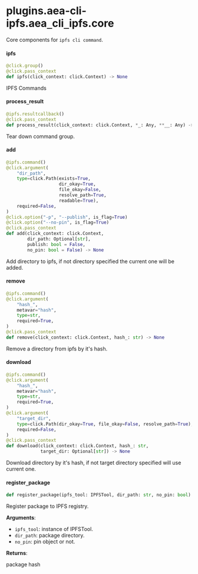 <a id="plugins.aea-cli-ipfs.aea_cli_ipfs.core"></a>

# plugins.aea-cli-ipfs.aea`_`cli`_`ipfs.core

Core components for `ipfs cli command`.

<a id="plugins.aea-cli-ipfs.aea_cli_ipfs.core.ipfs"></a>

#### ipfs

```python
@click.group()
@click.pass_context
def ipfs(click_context: click.Context) -> None
```

IPFS Commands

<a id="plugins.aea-cli-ipfs.aea_cli_ipfs.core.process_result"></a>

#### process`_`result

```python
@ipfs.resultcallback()
@click.pass_context
def process_result(click_context: click.Context, *_: Any, **__: Any) -> None
```

Tear down command group.

<a id="plugins.aea-cli-ipfs.aea_cli_ipfs.core.add"></a>

#### add

```python
@ipfs.command()
@click.argument(
    "dir_path",
    type=click.Path(exists=True,
                    dir_okay=True,
                    file_okay=False,
                    resolve_path=True,
                    readable=True),
    required=False,
)
@click.option("-p", "--publish", is_flag=True)
@click.option("--no-pin", is_flag=True)
@click.pass_context
def add(click_context: click.Context,
        dir_path: Optional[str],
        publish: bool = False,
        no_pin: bool = False) -> None
```

Add directory to ipfs, if not directory specified the current one will be added.

<a id="plugins.aea-cli-ipfs.aea_cli_ipfs.core.remove"></a>

#### remove

```python
@ipfs.command()
@click.argument(
    "hash_",
    metavar="hash",
    type=str,
    required=True,
)
@click.pass_context
def remove(click_context: click.Context, hash_: str) -> None
```

Remove a directory from ipfs by it's hash.

<a id="plugins.aea-cli-ipfs.aea_cli_ipfs.core.download"></a>

#### download

```python
@ipfs.command()
@click.argument(
    "hash_",
    metavar="hash",
    type=str,
    required=True,
)
@click.argument(
    "target_dir",
    type=click.Path(dir_okay=True, file_okay=False, resolve_path=True),
    required=False,
)
@click.pass_context
def download(click_context: click.Context, hash_: str,
             target_dir: Optional[str]) -> None
```

Download directory by it's hash, if not target directory specified will use current one.

<a id="plugins.aea-cli-ipfs.aea_cli_ipfs.core.register_package"></a>

#### register`_`package

```python
def register_package(ipfs_tool: IPFSTool, dir_path: str, no_pin: bool) -> str
```

Register package to IPFS registry.

**Arguments**:

- `ipfs_tool`: instance of IPFSTool.
- `dir_path`: package directory.
- `no_pin`: pin object or not.

**Returns**:

package hash

